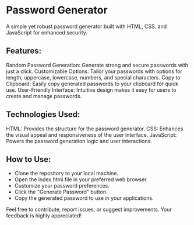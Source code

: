 # Password Generator
A simple yet robust password generator built with HTML, CSS, and JavaScript for enhanced security.

## Features:
Random Password Generation: Generate strong and secure passwords with just a click.
Customizable Options: Tailor your passwords with options for length, uppercase, lowercase, numbers, and special characters.
Copy to Clipboard: Easily copy generated passwords to your clipboard for quick use.
User-Friendly Interface: Intuitive design makes it easy for users to create and manage passwords.

## Technologies Used:
HTML: Provides the structure for the password generator.
CSS: Enhances the visual appeal and responsiveness of the user interface.
JavaScript: Powers the password generation logic and user interactions.

## How to Use:
- Clone the repository to your local machine.
- Open the index.html file in your preferred web browser.
- Customize your password preferences.
- Click the "Generate Password" button.
- Copy the generated password to use in your applications.

Feel free to contribute, report issues, or suggest improvements. Your feedback is highly appreciated!
